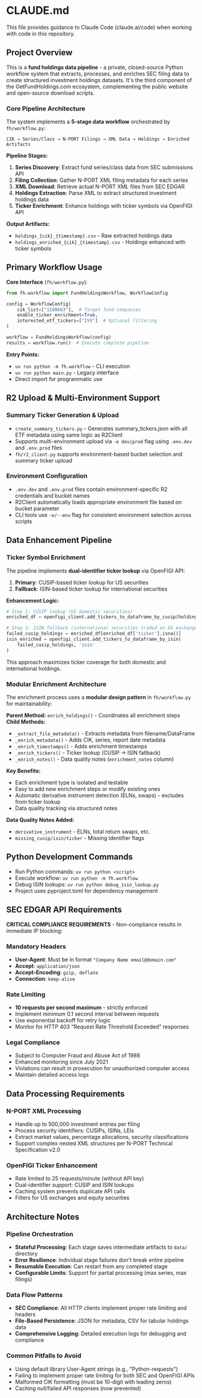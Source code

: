 # CLAUDE.md

This file provides guidance to Claude Code (claude.ai/code) when working with code in this repository.

## Project Overview

This is a **fund holdings data pipeline** - a private, closed-source Python workflow system that extracts, processes, and enriches SEC filing data to create structured investment holdings datasets. It's the third component of the GetFundHoldings.com ecosystem, complementing the public website and open-source download scripts.

### Core Pipeline Architecture

The system implements a **5-stage data workflow** orchestrated by `fh/workflow.py`:

```
CIK → Series/Class → N-PORT Filings → XML Data → Holdings → Enriched Artifacts
```

**Pipeline Stages:**
1. **Series Discovery**: Extract fund series/class data from SEC submissions API
2. **Filing Collection**: Gather N-PORT XML filing metadata for each series
3. **XML Download**: Retrieve actual N-PORT XML files from SEC EDGAR
4. **Holdings Extraction**: Parse XML to extract structured investment holdings data
5. **Ticker Enrichment**: Enhance holdings with ticker symbols via OpenFIGI API

**Output Artifacts:**
- `holdings_{cik}_{timestamp}.csv` - Raw extracted holdings data
- `holdings_enriched_{cik}_{timestamp}.csv` - Holdings enhanced with ticker symbols

## Primary Workflow Usage

**Core Interface** (`fh/workflow.py`):
```python
from fh.workflow import FundHoldingsWorkflow, WorkflowConfig

config = WorkflowConfig(
    cik_list=["1100663"],  # Target fund companies
    enable_ticker_enrichment=True,
    interested_etf_tickers=["IVV"]  # Optional filtering
)

workflow = FundHoldingsWorkflow(config)
results = workflow.run()  # Execute complete pipeline
```

**Entry Points:**
- `uv run python -m fh.workflow` - CLI execution
- `uv run python main.py` - Legacy interface
- Direct import for programmatic use

## R2 Upload & Multi-Environment Support

### Summary Ticker Generation & Upload
- `create_summary_tickers.py` - Generates summary_tickers.json with all ETF metadata using same logic as R2Client
- Supports multi-environment upload via `-e dev|prod` flag using `.env.dev` and `.env.prod` files
- `fh/r2_client.py` supports environment-based bucket selection and summary ticker upload

### Environment Configuration
- `.env.dev` and `.env.prod` files contain environment-specific R2 credentials and bucket names
- R2Client automatically loads appropriate environment file based on bucket parameter
- CLI tools use `-e/--env` flag for consistent environment selection across scripts

## Data Enhancement Pipeline

### Ticker Symbol Enrichment
The pipeline implements **dual-identifier ticker lookup** via OpenFIGI API:

1. **Primary**: CUSIP-based ticker lookup for US securities
2. **Fallback**: ISIN-based ticker lookup for international securities

**Enhancement Logic:**
```python
# Step 1: CUSIP lookup (US domestic securities)
enriched_df = openfigi_client.add_tickers_to_dataframe_by_cusip(holdings_df, 'cusip')

# Step 2: ISIN fallback (international securities traded on US exchanges)
failed_cusip_holdings = enriched_df[enriched_df['ticker'].isna()]
isin_enriched = openfigi_client.add_tickers_to_dataframe_by_isin(
    failed_cusip_holdings, 'isin'
)
```

This approach maximizes ticker coverage for both domestic and international holdings.

### Modular Enrichment Architecture
The enrichment process uses a **modular design pattern** in `fh/workflow.py` for maintainability:

**Parent Method:** `enrich_holdings()` - Coordinates all enrichment steps  
**Child Methods:**
- `_extract_file_metadata()` - Extracts metadata from filename/DataFrame
- `_enrich_metadata()` - Adds CIK, series, report date metadata  
- `_enrich_timestamps()` - Adds enrichment timestamps
- `_enrich_tickers()` - Ticker lookup (CUSIP → ISIN fallback)
- `_enrich_notes()` - Data quality notes (`enrichment_notes` column)

**Key Benefits:**
- Each enrichment type is isolated and testable
- Easy to add new enrichment steps or modify existing ones
- Automatic derivative instrument detection (ELNs, swaps) - excludes from ticker lookup
- Data quality tracking via structured notes

**Data Quality Notes Added:**
- `derivative_instrument` - ELNs, total return swaps, etc.
- `missing_cusip/isin/ticker` - Missing identifier flags

## Python Development Commands

- Run Python commands: `uv run python <script>`
- Execute workflow: `uv run python -m fh.workflow`
- Debug ISIN lookups: `uv run python debug_isin_lookup.py`
- Project uses pyproject.toml for dependency management

## SEC EDGAR API Requirements

**CRITICAL COMPLIANCE REQUIREMENTS** - Non-compliance results in immediate IP blocking:

### Mandatory Headers
- **User-Agent**: Must be in format `"Company Name email@domain.com"`
- **Accept**: `application/json`
- **Accept-Encoding**: `gzip, deflate`
- **Connection**: `keep-alive`

### Rate Limiting
- **10 requests per second maximum** - strictly enforced
- Implement minimum 0.1 second interval between requests
- Use exponential backoff for retry logic
- Monitor for HTTP 403 "Request Rate Threshold Exceeded" responses

### Legal Compliance
- Subject to Computer Fraud and Abuse Act of 1986
- Enhanced monitoring since July 2021
- Violations can result in prosecution for unauthorized computer access
- Maintain detailed access logs

## Data Processing Requirements

### N-PORT XML Processing
- Handle up to 500,000 investment entries per filing
- Process security identifiers: CUSIPs, ISINs, LEIs
- Extract market values, percentage allocations, security classifications
- Support complex nested XML structures per N-PORT Technical Specification v2.0

### OpenFIGI Ticker Enhancement
- Rate limited to 25 requests/minute (without API key)
- Dual-identifier support: CUSIP and ISIN lookups
- Caching system prevents duplicate API calls
- Filters for US exchanges and equity securities

## Architecture Notes

### Pipeline Orchestration
- **Stateful Processing**: Each stage saves intermediate artifacts to `data/` directory
- **Error Resilience**: Individual stage failures don't break entire pipeline
- **Resumable Execution**: Can restart from any completed stage
- **Configurable Limits**: Support for partial processing (max series, max filings)

### Data Flow Patterns
- **SEC Compliance**: All HTTP clients implement proper rate limiting and headers
- **File-Based Persistence**: JSON for metadata, CSV for tabular holdings data
- **Comprehensive Logging**: Detailed execution logs for debugging and compliance

### Common Pitfalls to Avoid
- Using default library User-Agent strings (e.g., "Python-requests")
- Failing to implement proper rate limiting for both SEC and OpenFIGI APIs
- Malformed CIK formatting (must be 10-digit with leading zeros)
- Caching null/failed API responses (now prevented)